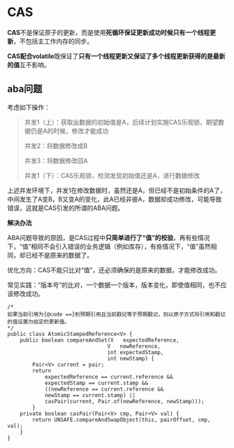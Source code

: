 # CAS

**CAS**不是保证原子的更新，而是使用**死循环保证更新成功时候只有一个线程更新**，不包括主工作内存的同步。 

**CAS配合volatile**既保证了**只有一个线程更新又保证了多个线程更新获得的是最新的值**互不影响。

## aba问题

考虑如下操作：

>并发1（上）：获取出数据的初始值是A，后续计划实施CAS乐观锁，期望数据仍是A的时候，修改才能成功
>
>并发2：将数据修改成B
>
>并发3：将数据修改回A
>
>并发1（下）：CAS乐观锁，检测发现初始值还是A，进行数据修改

上述并发环境下，并发1在修改数据时，虽然还是A，但已经不是初始条件的A了，中间发生了A变B，B又变A的变化，此A已经非彼A，数据却成功修改，可能导致错误，这就是CAS引发的所谓的ABA问题。

**解决办法**

ABA问题导致的原因，是CAS过程中**只简单进行了“值”的校验**，再有些情况下，“值”相同不会引入错误的业务逻辑（例如库存），有些情况下，“值”虽然相同，却已经不是原来的数据了。

优化方向：CAS不能只比对“值”，还必须确保的是原来的数据，才能修改成功。

常见实践：“版本号”的比对，一个数据一个版本，版本变化，即使值相同，也不应该修改成功。

```
/*
如果当前引用为{@code ==}到预期引用且当前戳记等于预期戳记，则以原子方式将引用和戳记的值设置为给定的更新值。 
*/
public class AtomicStampedReference<V> {
    public boolean compareAndSet(V   expectedReference,
                                V   newReference,
                                int expectedStamp,
                                int newStamp) {
        Pair<V> current = pair;
        return
            expectedReference == current.reference &&
            expectedStamp == current.stamp &&
            ((newReference == current.reference &&
            newStamp == current.stamp) ||
            casPair(current, Pair.of(newReference, newStamp)));
        }
    private boolean casPair(Pair<V> cmp, Pair<V> val) {
        return UNSAFE.compareAndSwapObject(this, pairOffset, cmp, val);
    }
}
```